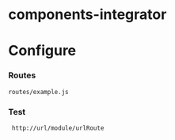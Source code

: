 # components-integrator #

# Configure #

### Routes

```
routes/example.js
```

### Test
```
 http://url/module/urlRoute
```
